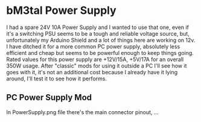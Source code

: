 # bM3tal Power Supply
I had a spare 24V 10A Power Supply and I wanted to use that one, even if it's a switching PSU seems to be a tough and reliable voltage source, but, unfortunately my Arduino Shield and a lot of things here are working on 12v. I have ditched it for a more common PC power supply, absolutely less efficient and cheap but seems to be powerful enough to keep things going.<br/>
Rated values for this power supply are +12V/15A, +5V/17A for an overall 350W usage. After "classic" mods for using it outside a PC I'll see how it goes with it, it's not an additional cost because I already have it lying around, I'll test it to see how it performs.

## PC Power Supply Mod
In PowerSupply.png file there's the main connector pinout, ...